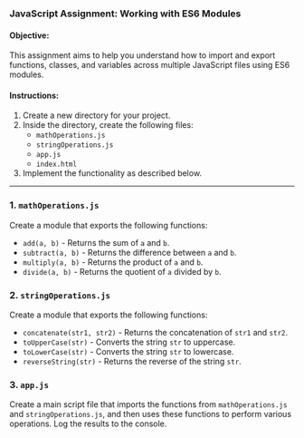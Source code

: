 ### JavaScript Assignment: Working with ES6 Modules

#### Objective:

This assignment aims to help you understand how to import and export functions, classes, and variables across multiple JavaScript files using ES6 modules.

#### Instructions:

1. Create a new directory for your project.
2. Inside the directory, create the following files:
   - `mathOperations.js`
   - `stringOperations.js`
   - `app.js`
   - `index.html`
3. Implement the functionality as described below.

---

### 1. `mathOperations.js`

Create a module that exports the following functions:

- `add(a, b)` - Returns the sum of `a` and `b`.
- `subtract(a, b)` - Returns the difference between `a` and `b`.
- `multiply(a, b)` - Returns the product of `a` and `b`.
- `divide(a, b)` - Returns the quotient of `a` divided by `b`.

### 2. `stringOperations.js`

Create a module that exports the following functions:

- `concatenate(str1, str2)` - Returns the concatenation of `str1` and `str2`.
- `toUpperCase(str)` - Converts the string `str` to uppercase.
- `toLowerCase(str)` - Converts the string `str` to lowercase.
- `reverseString(str)` - Returns the reverse of the string `str`.

### 3. `app.js`

Create a main script file that imports the functions from `mathOperations.js` and `stringOperations.js`, and then uses these functions to perform various operations. Log the results to the console.
